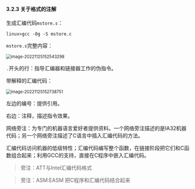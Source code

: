 

#### 3.2.3 关于格式的注解

生成汇编代码`mstore.s`：

```shell
linux>gcc -0g -S mstore.c
```

`mstore.s`完整内容：

<img src="zn.assets/image-20221125152543298.png" alt="image-20221125152543298" style="zoom: 80%;" />

`.`开头的行：指导汇编器和链接器工作的伪指令。

带解释的汇编代码：

<img src="zn.assets/image-20221125152738751.png" alt="image-20221125152738751" style="zoom:80%;" />

左边的编号：提供引用。

右边：注释，描述指令效果。

网络旁注：为专门的机器语言爱好者提供资料。一个网络旁注描述的是IA32机器代码；另一个网络旁注描述了C语言中插入汇编代码的方法。

汇编代码访问机器的低级特性；汇编代码编写整个函数，在链接阶段把它们和C函数组合起来；利用GCC的支持，直接在C程序中嵌入汇编代码。

> 旁注：ATT与Intel汇编代码格式

> 旁注：ASM:EASM 把C程序和汇编代码结合起来